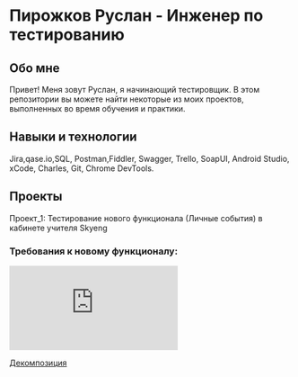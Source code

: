 # Пирожков Руслан - Инженер по тестированию

## Обо мне
Привет! Меня зовут Руслан, я начинающий тестировщик.
В этом репозитории вы можете найти некоторые из моих проектов, выполненных во время обучения и практики.

## Навыки и технологии
Jira,qase.io,SQL, Postman,Fiddler, Swagger, Trello,
SoapUI, Android Studio, xCode, Charles, Git, Chrome DevTools.

## Проекты
Проект_1: Тестирование нового функционала (Личные события) в кабинете учителя Skyeng

### Требования к новому функционалу:

![](https://github.com/RuslanPir/QA_Ingener_portfolio/blob/e14a4af53ae3131f60043023d9a2f06f1e5508b9/documents/requirements.md)

[Декомпозиция](https://miro.com/app/board/uXjVPl3BZy8=/?share_link_id=382124920475)
